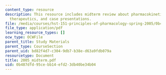 ```yaml
---
content_type: resource
description: This resource includes midterm review about pharmacokinetics, pharmacodynamics,
  therapeutics, and case presentations.
file: /media/courses/hst-151-principles-of-pharmacology-spring-2005/0b487dfd95cebb14efd23db40be34b04_2005_midterm.pdf
file_type: application/pdf
learning_resource_types: []
ocw_type: OCWFile
parent_title: Study Materials
parent_type: CourseSection
parent_uid: bd82f4d7-c304-9db7-b38e-d63a9fdb079a
resourcetype: Document
title: 2005_midterm.pdf
uid: 0b487dfd-95ce-bb14-efd2-3db40be34b04
---
```

